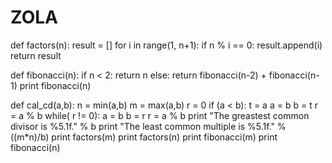 ZOLA
====
def factors(n):
	result = []
	for i in range(1, n+1):
		if n % i == 0:
			result.append(i)
	return result
	
def fibonacci(n):
	if n < 2:
		return n
	else:
		return fibonacci(n-2) + fibonacci(n-1)
	print fibonacci(n)
	
	
def cal_cd(a,b):
  	n = min(a,b)
	m = max(a,b)
	r = 0
	if (a < b):
		t = a
		a = b
		b = t
	r = a % b
	while( r != 0):
		a = b
		b = r
		r = a % b
	print "The greastest common divisor is %5.1f." % b
	print "The least common multiple is %5.1f." % ((m*n)/b)
	print factors(m)
	print factors(n)
	print fibonacci(m)
	print fibonacci(n)



